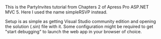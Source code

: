 This is the PartyInvites tutorial from Chapters 2 of Apress Pro ASP.NET MVC 5. Here I used the name simpleRSVP instead.

Setup is as simple as getting Visual Studio community edition and opening the solution (.sin) file with it. Some configuration might be required to get "start debugging" to launch the web app in your browser of choice.
